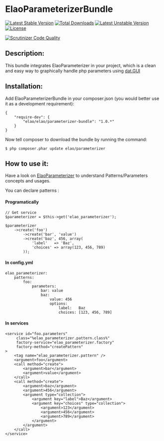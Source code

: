 ElaoParameterizerBundle
=======================

[![Latest Stable Version](https://poser.pugx.org/elao/parameterizer-bundle/v/stable.svg)](https://packagist.org/packages/elao/parameterizer-bundle) [![Total Downloads](https://poser.pugx.org/elao/parameterizer-bundle/downloads.svg)](https://packagist.org/packages/elao/parameterizer-bundle) [![Latest Unstable Version](https://poser.pugx.org/elao/parameterizer-bundle/v/unstable.svg)](https://packagist.org/packages/elao/parameterizer-bundle) [![License](https://poser.pugx.org/elao/parameterizer-bundle/license.svg)](https://packagist.org/packages/elao/parameterizer-bundle)

[![Scrutinizer Code Quality](https://scrutinizer-ci.com/g/Elao/ElaoParameterizerBundle/badges/quality-score.png?b=master)](https://scrutinizer-ci.com/g/Elao/ElaoParameterizerBundle/?branch=master)

Description:
------------

This bundle integrates ElaoParameterizer in your project, which is a clean and easy way to graphically handle php parameters using [dat.GUI](http://workshop.chromeexperiments.com/examples/gui/#1--Basic-Usage)

Installation:
-------------

Add ElaoParameterizerBundle in your composer.json (you would better use it as a development requirement):

```
{
    "require-dev": {
        "elao/elao/parameterizer-bundle": "1.0.*"
    }
}
```

Now tell composer to download the bundle by running the command:

```
$ php composer.phar update elao/parameterizer
```

How to use it:
--------------

Have a look on [ElaoParameterizer](https://github.com/Elao/ElaoParameterizer) to understand Patterns/Parameters concepts and usages.

You can declare patterns :

#### Programatically

```
// Get service
$parameterizer = $this->get('elao_parameterizer');

$parameterizer
    ->create('foo')
        ->create('bar', 'value')
        ->create('baz', 456, array(
            'label'   => 'Baz',
            'choices' => array(123, 456, 789)
        ));
```

#### In config.yml

```
elao_parameterizer:
    patterns:
        foo:
            parameters:
                bar: value
                baz:
                    value: 456
                    options:
                        label:   Baz
                        choices: [123, 456, 789]
```

#### In services

```
<service id="foo.parameters"
     class="%elao_parameterizer.pattern.class%"
     factory-service="elao_parameterizer.factory"
     factory-method="createPattern"
>
    <tag name="elao_parameterizer.pattern" />
    <argument>foo</argument>
    <call method="create">
        <argument>bar</argument>
        <argument>value</argument>
    </call>
    <call method="create">
        <argument>baz</argument>
        <argument>456</argument>
        <argument type="collection">
            <argument key="label">Baz</argument>
            <argument key="choices" type="collection">
                <argument>123</argument>
                <argument>456</argument>
                <argument>789</argument>
            </argument>
        </argument>
    </call>
</service>
```
